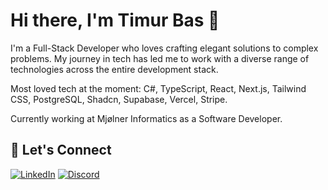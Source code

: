 # Hi there, I'm Timur Bas 👋
I'm a Full-Stack Developer who loves crafting elegant solutions to complex problems. 
My journey in tech has led me to work with a diverse range of technologies across the entire development stack.

Most loved tech at the moment: C#, TypeScript, React, Next.js, Tailwind CSS, PostgreSQL, Shadcn, Supabase, Vercel, Stripe.

Currently working at Mjølner Informatics as a Software Developer.

## 🤝 Let's Connect
[![LinkedIn](https://img.shields.io/badge/LinkedIn-0077B5?style=for-the-badge&logo=linkedin&logoColor=white)](https://www.linkedin.com/in/timurbas/)
[![Discord](https://img.shields.io/badge/Discord-5865F2?style=for-the-badge&logo=discord&logoColor=white)](https://discord.com/users/474340215922884620)

